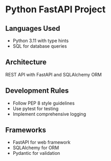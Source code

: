 # Python FastAPI Project

## Languages Used
- Python 3.11 with type hints
- SQL for database queries

## Architecture
REST API with FastAPI and SQLAlchemy ORM

## Development Rules
- Follow PEP 8 style guidelines
- Use pytest for testing
- Implement comprehensive logging

## Frameworks
- FastAPI for web framework
- SQLAlchemy for ORM
- Pydantic for validation